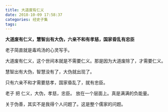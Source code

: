 ```yaml
---
title: 大道废有仁义
date: 2018-10-09 17:58:37
categories: 经史子集
tags:
---
```


**大道废有仁义，慧智出有大伪，六亲不和有孝慈，国家昏乱有忠臣**

老子简直就是毒鸡汤的心灵写手。

大道废有仁义，这个世间本就是不需要仁义。那是因为大道废除了，才需要仁义。

慧智出有大伪，智慧没有了，大伪就出现了。

只有六亲不和才需要慈孝，国家昏乱了，就有忠臣。

老子 把 仁义，大伪，孝慈，忠臣。 放在一个层面上。真是满满的负能量。

关于伪善，其实不是我得个人问题了。这是整个儒家的问题。

